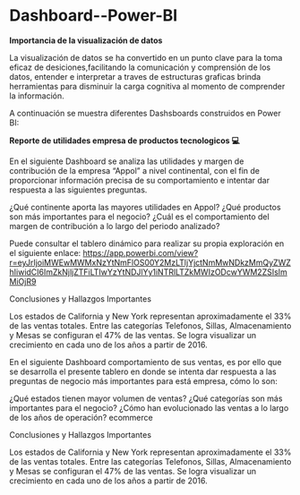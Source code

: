 # Dashboard--Power-BI

**Importancia de la visualización de datos**

La visualización de datos se ha convertido en un punto clave para la toma eficaz de desiciones,facilitando la comunicación y comprensión de los datos, entender e interpretar a traves de estructuras graficas brinda herramientas para disminuir la carga cognitiva al momento de comprender la información.

A continuación se muestra diferentes Dashsboards construidos en Power BI:

**Reporte de utilidades empresa de productos tecnologicos 💻**

En el siguiente Dashboard se analiza las utilidades y margen de contribución de la empresa “Appol”  a nivel continental, con el fin de proporcionar información precisa de su comportamiento e intentar dar respuesta a las siguientes preguntas.

¿Qué continente aporta las mayores utilidades en Appol?
¿Qué productos son más importantes para el negocio?
¿Cuál es el comportamiento del margen de contribución a lo largo del periodo analizado?

Puede consultar el tablero dinámico para realizar su propia exploración en el siguiente enlace: 
https://app.powerbi.com/view?r=eyJrIjoiMWEwMWMxNzYtNmFlOS00Y2MzLTljYjctNmMwNDkzMmQyZWZhIiwidCI6ImZkNjljZTFiLTIwYzYtNDJlYy1iNTRlLTZkMWIzODcwYWM2ZSIsImMiOjR9

Conclusiones y Hallazgos Importantes

Los estados de California y New York representan aproximadamente el 33% de las ventas totales.
Entre las categorías Telefonos, Sillas, Almacenamiento y Mesas se configuran el 47% de las ventas.
Se logra visualizar un crecimiento en cada uno de los años a partir de 2016.

En el siguiente Dashboard comportamiento de sus ventas, es por ello que se desarrolla el presente tablero en donde se intenta dar respuesta a las preguntas de negocio más importantes para está empresa, cómo lo son:

¿Qué estados tienen mayor volumen de ventas?
¿Qué categorías son más importantes para el negocio?
¿Cómo han evolucionado las ventas a lo largo de los años de operación?
ecommerce

Conclusiones y Hallazgos Importantes

Los estados de California y New York representan aproximadamente el 33% de las ventas totales.
Entre las categorías Telefonos, Sillas, Almacenamiento y Mesas se configuran el 47% de las ventas.
Se logra visualizar un crecimiento en cada uno de los años a partir de 2016.

